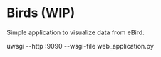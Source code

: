 # Birds (WIP)

Simple application to visualize data from eBird.

uwsgi --http :9090 --wsgi-file web_application.py
